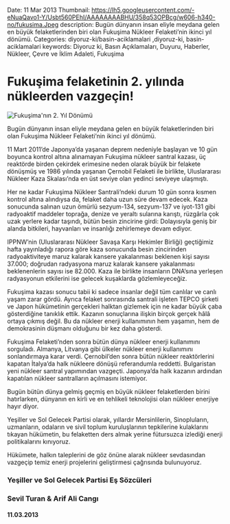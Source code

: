 Date: 11 Mar 2013
Thumbnail: https://lh5.googleusercontent.com/-eNuaQavo1-Y/Usbt560PEhI/AAAAAAAABHU/358q53OPBcg/w606-h340-no/fukusima.Jpeg
description: Bugün dünyanın insan eliyle meydana gelen en büyük felaketlerinden biri olan Fukuşima Nükleer Felaketi’nin ikinci yıl dönümü.
Categories: diyoruz-ki/basin-aciklamalari ,diyoruz-ki, basin-aciklamalari
keywords: Diyoruz ki, Basın Açıklamaları, Duyuru, Haberler, Nükleer, Çevre ve İklim Adaleti, Fukuşima

# Fukuşima felaketinin 2. yılında nükleerden vazgeçin!

![Fukuşima'nın 2. Yıl Dönümü](https://lh5.googleusercontent.com/-eNuaQavo1-Y/Usbt560PEhI/AAAAAAAABHU/358q53OPBcg/w606-h340-no/fukusima.Jpeg)


Bugün dünyanın insan eliyle meydana gelen en büyük felaketlerinden biri olan Fukuşima Nükleer Felaketi’nin ikinci yıl dönümü. 

11 Mart 2011’de Japonya’da yaşanan deprem nedeniyle başlayan ve 10 gün boyunca kontrol altına alınamayan Fukuşima nükleer santral kazası, üç reaktörde birden çekirdek erimesine neden olarak büyük bir felakete dönüşmüş ve 1986 yılında yaşanan Çernobil Felaketi ile birlikte, Uluslararası Nükleer Kaza Skalası’nda en üst seviye olan yedinci seviyeye ulaşmıştı.

Her ne kadar Fukuşima Nükleer Santrali’ndeki durum 10 gün sonra kısmen kontrol altına alındıysa da, felaket daha uzun süre devam edecek. Kaza sonucunda salınan uzun ömürlü sezyum-134, sezyum-137 ve iyot-131 gibi radyoaktif maddeler toprağa, denize ve yeraltı sularına karıştı, rüzgârla çok uzak yerlere kadar taşındı, bütün besin zincirine girdi: Dolayısıyla geniş bir alanda bitkileri, hayvanları ve insanlığı zehirlemeye devam ediyor. 

IPPNW’nin (Uluslararası Nükleer Savaşa Karşı Hekimler Birliği) geçtiğimiz hafta yayınladığı rapora göre kaza sonucunda besin zincirinden radyoaktiviteye maruz kalarak kansere yakalanması beklenen kişi sayısı 37.000; doğrudan radyasyona maruz kalarak kansere yakalanması beklenenlerin sayısı ise 82.000. Kaza ile birlikte insanların DNA’sına yerleşen radyasyonun etkilerini ise gelecek kuşaklarda gözlemleyeceğiz.

Fukuşima kazası sonucu tabii ki sadece insanlar değil tüm canlılar ve canlı yaşam zarar gördü. Ayrıca felaket sonrasında santrali işleten TEPCO şirketi ve Japon hükümetinin gerçekleri halktan gizlemek için ne kadar büyük çaba gösterdiğine tanıklık ettik. Kazanın sonuçlarına ilişkin birçok gerçek hâlâ ortaya çıkmış değil. Bu da nükleer enerji kullanımının hem yaşamın, hem de demokrasinin düşmanı olduğunu bir kez daha gösterdi.

Fukuşima Felaketi’nden sonra bütün dünya nükleer enerji kullanımını sorguladı. Almanya, Litvanya gibi ülkeler nükleer enerji kullanımını sonlandırmaya karar verdi. Çernobil’den sonra bütün nükleer reaktörlerini kapatan İtalya’da halk nükleere dönüşü referandumla reddetti. Bulgaristan yeni nükleer santral yapımından vazgeçti. Japonya’da halk kazanın ardından kapatılan nükleer santralların açılmasını istemiyor. 

Bugün bütün dünya gelmiş geçmiş en büyük nükleer felaketlerden birini hatırlarken, dünyanın en kirli ve en tehlikeli teknolojisi olan nükleer enerjiye hayır diyor.

Yeşiller ve Sol Gelecek Partisi olarak, yıllardır Mersinlilerin, Sinopluların, uzmanların, odaların ve sivil toplum kuruluşlarının tepkilerine kulaklarını tıkayan hükümetin, bu felaketten ders almak yerine fütursuzca izlediği enerji politikalarını kınıyoruz. 

Hükümete, halkın taleplerini de göz önüne alarak nükleer sevdasından vazgeçip temiz enerji projelerini geliştirmesi çağrısında bulunuyoruz.



### Yeşiller ve Sol Gelecek Partisi Eş Sözcüleri
### Sevil Turan & Arif Ali Cangı

#### 11.03.2013

